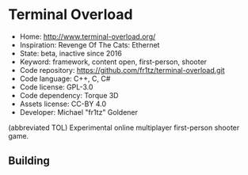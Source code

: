 # Terminal Overload

- Home: http://www.terminal-overload.org/
- Inspiration: Revenge Of The Cats: Ethernet
- State: beta, inactive since 2016
- Keyword: framework, content open, first-person, shooter
- Code repository: https://github.com/fr1tz/terminal-overload.git
- Code language: C++, C, C#
- Code license: GPL-3.0
- Code dependency: Torque 3D
- Assets license: CC-BY 4.0
- Developer: Michael "fr1tz" Goldener

(abbreviated TOL) Experimental online multiplayer first-person shooter game.

## Building
